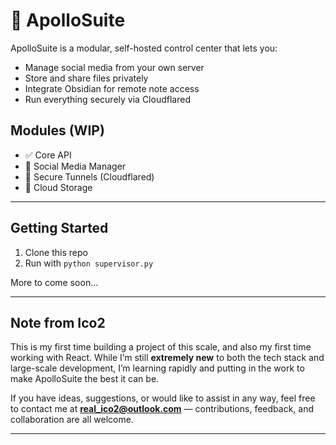 # 🚀 ApolloSuite

ApolloSuite is a modular, self-hosted control center that lets you:

* Manage social media from your own server
* Store and share files privately
* Integrate Obsidian for remote note access
* Run everything securely via Cloudflared

## Modules (WIP)

* ✅ Core API
* 🔄 Social Media Manager
* 🔐 Secure Tunnels (Cloudflared)
* 💾 Cloud Storage

---

## Getting Started

1. Clone this repo
2. Run with `python supervisor.py`

More to come soon...

---

## Note from Ico2

This is my first time building a project of this scale, and also my first time working with React. While I’m still **extremely new** to both the tech stack and large-scale development, I’m learning rapidly and putting in the work to make ApolloSuite the best it can be.

If you have ideas, suggestions, or would like to assist in any way, feel free to contact me at **[real\_ico2@outlook.com](mailto:real_ico2@outlook.com)** — contributions, feedback, and collaboration are all welcome.

---
